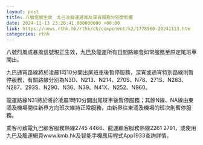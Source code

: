 ```yaml
---
layout: post
title: 八號信號生效　九巴及龍運通宵及深宵服務分別受影響
date: 2024-11-13 23:26:41.000000000 +08:00
link: https://news.rthk.hk/rthk/ch/component/k2/1778960-20241113.htm
categories: rthk
---
```


八號烈風或暴風信號現正生效，九巴及龍運所有日間路線會如常服務至原定尾班車開出。

九巴通宵路線將於凌晨1時10分開出尾班車後暫停服務，深宵或通宵特別路線則暫停服務，有關路線分別為N3D、N213、N214、270S、N78、271S、N283、N287、293S、N290、N36、N39、N41X、N252、N960。

龍運路線N31將於將於凌晨1時10分開出尾班車後暫停服務；其餘N線、NA線由東涌及機場開往新界方向班次維持正常服務，由新界往東涌及機場的班次則暫停服務。

乘客可致電九巴顧客服務熱線2745 4466、龍運顧客服務熱線2261 2791，或使用九巴及龍運網頁www.kmb.hk及智能手機應用程式App1933查詢詳情。
